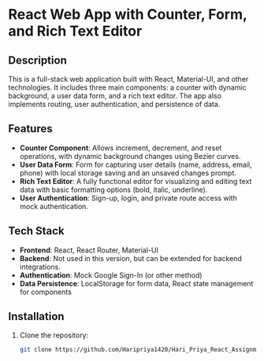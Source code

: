 # React Web App with Counter, Form, and Rich Text Editor

## Description
This is a full-stack web application built with React, Material-UI, and other technologies. It includes three main components: a counter with dynamic background, a user data form, and a rich text editor. The app also implements routing, user authentication, and persistence of data.

## Features
- **Counter Component**: Allows increment, decrement, and reset operations, with dynamic background changes using Bezier curves.
- **User Data Form**: Form for capturing user details (name, address, email, phone) with local storage saving and an unsaved changes prompt.
- **Rich Text Editor**: A fully functional editor for visualizing and editing text data with basic formatting options (bold, italic, underline).
- **User Authentication**: Sign-up, login, and private route access with mock authentication.

## Tech Stack
- **Frontend**: React, React Router, Material-UI
- **Backend**: Not used in this version, but can be extended for backend integrations.
- **Authentication**: Mock Google Sign-In (or other method)
- **Data Persistence**: LocalStorage for form data, React state management for components

## Installation

1. Clone the repository:
   ```bash
   git clone https://github.com/Haripriya1420/Hari_Priya_React_Assignment.git
